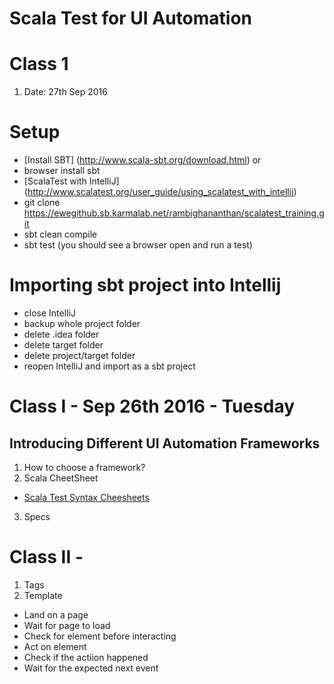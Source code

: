 # Scala Test for UI Automation

# Class 1
1. Date: 27th Sep 2016

# Setup

 - [Install SBT] (http://www.scala-sbt.org/download.html) or
 - browser install sbt
 - [ScalaTest with IntelliJ] (http://www.scalatest.org/user_guide/using_scalatest_with_intellij)
 - git clone https://ewegithub.sb.karmalab.net/rambighananthan/scalatest_training.git
 - sbt clean compile
 - sbt test (you should see a browser open and run a test)

# Importing sbt project into Intellij
- close IntelliJ
- backup whole project folder
- delete .idea folder
- delete target folder
- delete project/target folder
- reopen IntelliJ and import as a sbt project

# Class I - Sep 26th 2016 - Tuesday
## Introducing Different UI Automation Frameworks
1. How to choose a framework?
2. Scala CheetSheet
* [Scala Test Syntax Cheesheets](http://docs.scala-lang.org/cheatsheets/)
3. Specs

# Class II - 
1. Tags
2. Template
  * Land on a page
  * Wait for page to load
  * Check for element before interacting
  * Act on element
  * Check if the actiion happened
  * Wait for the expected next event
